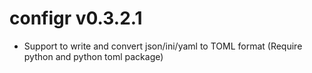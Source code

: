 # configr v0.3.2.1

- Support to write and convert json/ini/yaml to TOML format (Require python and python toml package)
